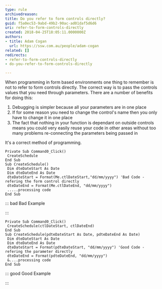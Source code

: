 ```yaml
---
type: rule
archivedreason: 
title: Do you refer to form controls directly?
guid: f5a0ec53-9abd-49b2-90ac-ad01daf5d6d6
uri: refer-to-form-controls-directly
created: 2018-04-25T18:05:11.0000000Z
authors:
- title: Adam Cogan
  url: https://ssw.com.au/people/adam-cogan
related: []
redirects:
- refer-to-form-controls-directly
- do-you-refer-to-form-controls-directly

---
```


When programming in form based environments one thing to remember is not to refer to form controls directly. The correct way is to pass the controls values that you need through parameters. There are a number of benefits for doing this:

1. Debugging is simpler because all your parameters are in one place
2. If for some reason you need to change the control's name then you only have to change it in one place
3. The fact that nothing in your function is dependant on outside controls means you could very easily reuse your code in other areas without too many problems re-connecting the parameters being passed in


It's a correct method of programming.


<!--endintro-->



```
Private Sub Command0_Click()
 CreateSchedule
End Sub
Sub CreateSchedule()
 Dim dteDateStart As Date
 Dim dteDateEnd As Date
 dteDateStart = Format(Me.ctlDateStart,"dd/mm/yyyy") 'Bad Code - refering the form control directly
 dteDateEnd = Format(Me.ctlDateEnd, "dd/mm/yyyy")
 .....processing code
End Sub
```




::: bad
Bad Example

:::



```
Private Sub Command0_Click()
 CreateSchedule(ctlDateStart, ctlDateEnd)
End Sub
Sub CreateSchedule(pdteDateStart As Date, pdteDateEnd As Date)
 Dim dteDateStart As Date
 Dim dteDateEnd As Date
 dteDateStart = Format(pdteDateStart, "dd/mm/yyyy") 'Good Code - refering the parameter directly
 dteDateEnd = Format(pdteDateEnd, "dd/mm/yyyy")
 &....processing code
End Sub
```




::: good
Good Example

:::
